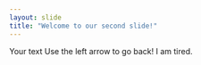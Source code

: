 ```yaml
---
layout: slide
title: "Welcome to our second slide!"
---
```

Your text
Use the left arrow to go back!
I am tired.
